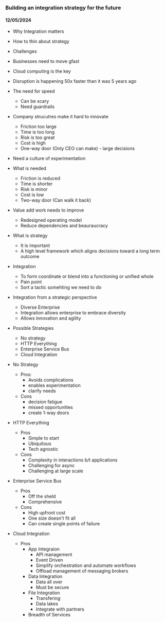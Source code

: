 ### Building an integration strategy for the future

#### 12/05/2024

* Why Integration matters
* How to thin about strategy
* Challenges

* Businesses need to move gfast
* Cloud computing is the key

* Disruption is happening 50x faster than it was 5 years ago
* The need for speed
    * Can be scary
    * Need guardrails
 
 * Company strucutres make it hard to innovate
    * Friction too large
    * Time is too long
    * Risk is too great
    * Cost is high
    * One-way door (Only CEO can make) - large decisions

* Need a culture of experimentation
* What is needed
    * Friction is reduced
    * Time is shorter
    * Risk is minor
    * Cost is low
    * Two-way door (Can walk it back)

* Value add work needs to improve
    * Redesigned operating model
    * Reduce dependencies and beauraucracy

* What is strategy
    * It is important
    * A high level framework which aligns decisions toward a long term outcome

* Integration
    * To form coordinate or blend into a functioning or unified whole
    * Pain point
    * Sort a tactic somehting we need to do

* Integration from a strategic perspective
    * Diverse Enterprise
    * Integration allows enterprise to embrace diversity
    * Allows innovation and agility

* Possible Strategies
    * No strategy
    * HTTP Everything
    * Enterprise Service Bus
    * Cloud Integration
 
* No Strategy
    * Pros:
        * Avoids complications
        * enables experimentation
        * clarify needs
    * Cons
        * decision fatigue
        * missed opportunities
        * create 1-way doors

* HTTP Everything
    * Pros
        * Simple to start
        * Ubiquitous
        * Tech agnostic
    * Cons
        * Complexity in interactions b/t applications
        * Challenging for async
        * Challenging at large scale

* Enterprise Service Bus
    * Pros
        * Off the sheld
        * Comprehensive
    * Cons
        * High upfront cost
        * One size doesn't fit all
        * Can create single points of failure

* Cloud Integration
    * Pros
        * App Integraion
            * API management
            * Event Driven
            * Simplify orchestration and automate workflows
            * Offload management of messaging brokers
        * Data Integration
            * Data all over
            * Must be secure
        * File Integration
            * Transfering
            * Data lakes
            * Integrate with partners
        * Breadth of Services

